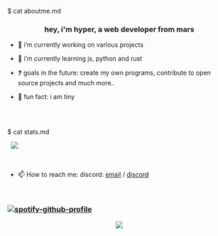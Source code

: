 
$ cat aboutme.md


### <div align="center">hey, i'm hyper, a web developer from mars</div>  
  

- 🔭 i’m currently working on various projects  
  

- 🌱 i’m currently learning js, python and rust  
  

- ❓ goals in the future: create my own programs, contribute to open source projects and much more.. 
  

- 🎉 fun fact: i am tiny
  

<br/>  
  

<br/>  

$ cat stats.md
&nbsp;
&nbsp;
&nbsp;


&nbsp;
<img class="center" src="https://readme-github-stats.now.sh/api?username=HyperASD&theme=blue-green&show&icons=true">
</center>

&nbsp;
&nbsp;
&nbsp;
- 📫 How to reach me: discord: [email](mailto:hyperrr.dev@gmail.com) / [discord](https://discord.com/users/815278258777358407)

&nbsp;
&nbsp;
### [![spotify-github-profile](https://spotify-github-profile.vercel.app/api/view?uid=6hbj29t1rzhh3vbj5xlluye0v&cover_image=true&theme=default)](https://github.com/kittinan/spotify-github-profile)
<p align="center"><img src="https://raw.githubusercontent.com/arcticicestudio/nord-docs/develop/assets/images/nord/repository-footer-separator.svg?sanitize=true" /></p>

